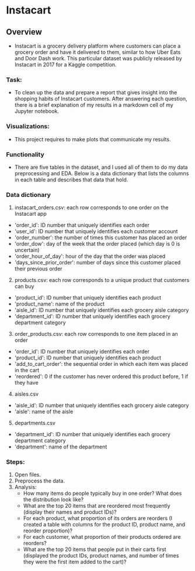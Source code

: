 # Instacart

## Overview
* Instacart is a grocery delivery platform where customers can place a grocery order and have it delivered to them, similar to how Uber Eats and Door Dash work. This particular dataset was publicly released by Instacart in 2017 for a Kaggle competition.


### Task:
* To clean up the data and prepare a report that gives insight into the shopping habits of Instacart customers. After answering each question, there is a brief explanation of my results in a markdown cell of my Jupyter notebook.

### Visualizations:
* This project requires to make plots that communicate my results.

### Functionality

* There are five tables in the dataset, and I used all of them to do my data preprocessing and EDA. Below is a data dictionary that lists the columns in each table and describes that data that hold.

### Data dictionary
1.  instacart_orders.csv: each row corresponds to one order on the Instacart app<br>

- 'order_id': ID number that uniquely identifies each order
- 'user_id': ID number that uniquely identifies each customer account
- 'order_number': the number of times this customer has placed an order
- 'order_dow': day of the week that the order placed (which day is 0 is uncertain)
- 'order_hour_of_day': hour of the day that the order was placed
- 'days_since_prior_order': number of days since this customer placed their previous order

2. products.csv: each row corresponds to a unique product that customers can buy<br>

- 'product_id': ID number that uniquely identifies each product
- 'product_name': name of the product
- 'aisle_id': ID number that uniquely identifies each grocery aisle category
- 'department_id': ID number that uniquely identifies each grocery department category

3. order_products.csv: each row corresponds to one item placed in an order<br>

- 'order_id': ID number that uniquely identifies each order
- 'product_id': ID number that uniquely identifies each product
- 'add_to_cart_order': the sequential order in which each item was placed in the cart
- 'reordered': 0 if the customer has never ordered this product before, 1 if they have

4. aisles.csv<br>

- 'aisle_id': ID number that uniquely identifies each grocery aisle category
- 'aisle': name of the aisle

5. departments.csv<br>

- 'department_id': ID number that uniquely identifies each grocery department category
- 'department': name of the department

### Steps:
1. Open files.
2. Preprocess the data.
3. Analysis:
   - How many items do people typically buy in one order? What does the distribution look like?
   - What are the top 20 items that are reordered most frequently (display their names and product IDs)?
   - For each product, what proportion of its orders are reorders (I created a table with columns for the product ID, product name, and reorder proportion)?
   - For each customer, what proportion of their products ordered are reorders?
   - What are the top 20 items that people put in their carts first (displayed the product IDs, product names, and number of times they were the first item added to the cart)?
